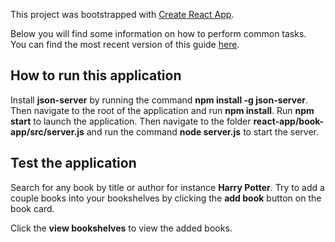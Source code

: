 This project was bootstrapped with [Create React App](https://github.com/facebookincubator/create-react-app).

Below you will find some information on how to perform common tasks.<br>
You can find the most recent version of this guide [here](https://github.com/facebookincubator/create-react-app/blob/master/packages/react-scripts/template/README.md).

## How to run this application

Install **json-server** by running the command **npm install -g json-server**.
Then navigate to the root of the application and run **npm install**.
Run **npm start** to launch the application. 
Then navigate to the folder **react-app/book-app/src/server.js** and run the command **node server.js** to start the server.


## Test the application 

Search for any book by title or author for instance **Harry Potter**. Try to add a couple books into your bookshelves
by clicking the **add book** button on the book card.

Click the **view bookshelves** to view the added books.
